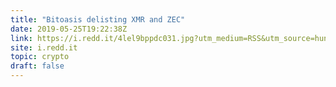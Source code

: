 ```yaml
---
title: "Bitoasis delisting XMR and ZEC"
date: 2019-05-25T19:22:38Z
link: https://i.redd.it/4lel9bppdc031.jpg?utm_medium=RSS&utm_source=hune
site: i.redd.it
topic: crypto
draft: false
---
```

